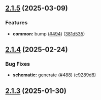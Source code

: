 ## [2.1.5](https://github.com/atls/raijin/compare/@atls/code-runtime@2.1.4...@atls/code-runtime@2.1.5) (2025-03-09)

### Features

- **common:** bump ([#494](https://github.com/atls/raijin/issues/494)) ([381d535](https://github.com/atls/raijin/commit/381d5357c2818e157330933edb9256936d251ca3))

## [2.1.4](https://github.com/atls/raijin/compare/@atls/code-runtime@2.1.3...@atls/code-runtime@2.1.4) (2025-02-24)

### Bug Fixes

- **schematic:** generate ([#488](https://github.com/atls/raijin/issues/488)) ([c9289d8](https://github.com/atls/raijin/commit/c9289d8a675259a30beb2c0fd6103d98ae6189a1))

## [2.1.3](https://github.com/atls/raijin/compare/@atls/code-runtime@2.1.2...@atls/code-runtime@2.1.3) (2025-01-30)

